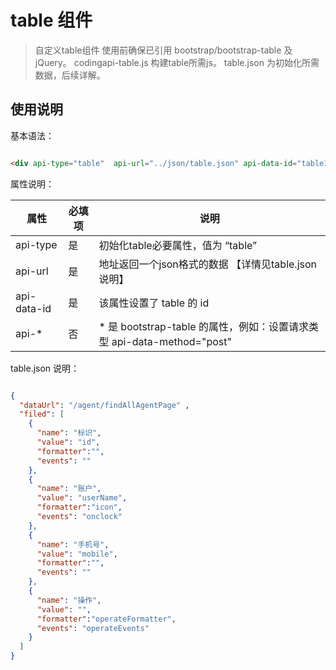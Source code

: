 # table 组件

> 自定义table组件 使用前确保已引用 bootstrap/bootstrap-table 及 jQuery。 
> codingapi-table.js 构建table所需js。 
> table.json 为初始化所需数据，后续详解。 
<!-- more -->


## 使用说明


基本语法：

```html

<div api-type="table"  api-url="../json/table.json" api-data-id="table1" > </div>

```


属性说明：


属性 | 必填项 | 说明
--------- | ------------- | -------------
api-type  | 是 | 初始化table必要属性，值为 “table”
api-url   | 是 | 地址返回一个json格式的数据 【详情见table.json说明】
api-data-id | 是 | 该属性设置了 table 的 id
api-* | 否 | * 是 bootstrap-table 的属性，例如：设置请求类型  api-data-method="post"


table.json 说明：

```json

{
  "dataUrl": "/agent/findAllAgentPage" ,
  "filed": [
    {
      "name": "标识",
      "value": "id",
      "formatter":"",
      "events": ""
    },
    {
      "name": "账户",
      "value": "userName",
      "formatter":"icon",
      "events": "onclock"
    },
    {
      "name": "手机号",
      "value": "mobile",
      "formatter":"",
      "events": ""
    },
    {
      "name": "操作",
      "value": "",
      "formatter":"operateFormatter",
      "events": "operateEvents"
    }
  ]
}

```
